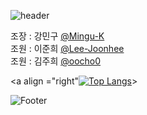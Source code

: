 ![header](https://capsule-render.vercel.app/api?type=rounded&color=auto&height=120&section=header&text=3조github!&fontSize=40)


조장 : 강민구 [@Mingu-K](https://github.com/Mingu-K)   
조원 : 이준희 [@Lee-Joonhee](https://github.com/Lee-Joonhee)    
조원 : 김주희 [@oocho0](https://github.com/oocho0)   

<a align ="right"[![Top Langs](https://github-readme-stats.vercel.app/api/top-langs/?username=oocho0)](https://github.com/oocho0/github-readme-stats)></a>


![Footer](https://capsule-render.vercel.app/api?type=waving&color=auto&height=150&section=footer)
